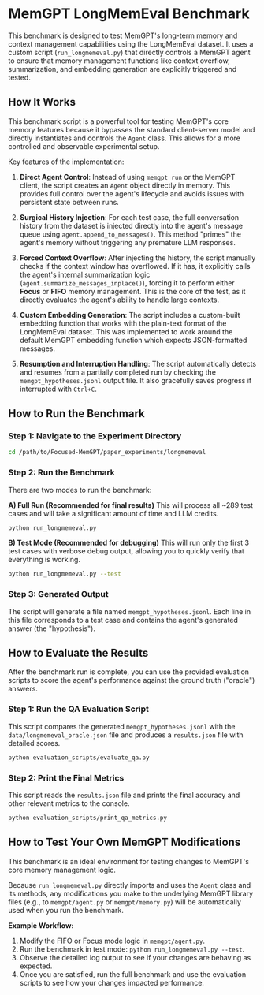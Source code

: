 # MemGPT LongMemEval Benchmark

This benchmark is designed to test MemGPT's long-term memory and context management capabilities using the LongMemEval dataset. It uses a custom script (`run_longmemeval.py`) that directly controls a MemGPT agent to ensure that memory management functions like context overflow, summarization, and embedding generation are explicitly triggered and tested.

## How It Works

This benchmark script is a powerful tool for testing MemGPT's core memory features because it bypasses the standard client-server model and directly instantiates and controls the `Agent` class. This allows for a more controlled and observable experimental setup.

Key features of the implementation:

1.  **Direct Agent Control**: Instead of using `memgpt run` or the MemGPT client, the script creates an `Agent` object directly in memory. This provides full control over the agent's lifecycle and avoids issues with persistent state between runs.

2.  **Surgical History Injection**: For each test case, the full conversation history from the dataset is injected directly into the agent's message queue using `agent.append_to_messages()`. This method "primes" the agent's memory without triggering any premature LLM responses.

3.  **Forced Context Overflow**: After injecting the history, the script manually checks if the context window has overflowed. If it has, it explicitly calls the agent's internal summarization logic (`agent.summarize_messages_inplace()`), forcing it to perform either **Focus** or **FIFO** memory management. This is the core of the test, as it directly evaluates the agent's ability to handle large contexts.

4.  **Custom Embedding Generation**: The script includes a custom-built embedding function that works with the plain-text format of the LongMemEval dataset. This was implemented to work around the default MemGPT embedding function which expects JSON-formatted messages.

5.  **Resumption and Interruption Handling**: The script automatically detects and resumes from a partially completed run by checking the `memgpt_hypotheses.jsonl` output file. It also gracefully saves progress if interrupted with `Ctrl+C`.

## How to Run the Benchmark

### Step 1: Navigate to the Experiment Directory

```bash
cd /path/to/Focused-MemGPT/paper_experiments/longmemeval
```

### Step 2: Run the Benchmark

There are two modes to run the benchmark:

**A) Full Run (Recommended for final results)**
This will process all ~289 test cases and will take a significant amount of time and LLM credits.

```bash
python run_longmemeval.py
```

**B) Test Mode (Recommended for debugging)**
This will run only the first 3 test cases with verbose debug output, allowing you to quickly verify that everything is working.

```bash
python run_longmemeval.py --test
```

### Step 3: Generated Output

The script will generate a file named `memgpt_hypotheses.jsonl`. Each line in this file corresponds to a test case and contains the agent's generated answer (the "hypothesis").

## How to Evaluate the Results

After the benchmark run is complete, you can use the provided evaluation scripts to score the agent's performance against the ground truth ("oracle") answers.

### Step 1: Run the QA Evaluation Script

This script compares the generated `memgpt_hypotheses.jsonl` with the `data/longmemeval_oracle.json` file and produces a `results.json` file with detailed scores.

```bash
python evaluation_scripts/evaluate_qa.py
```

### Step 2: Print the Final Metrics

This script reads the `results.json` file and prints the final accuracy and other relevant metrics to the console.

```bash
python evaluation_scripts/print_qa_metrics.py
```

## How to Test Your Own MemGPT Modifications

This benchmark is an ideal environment for testing changes to MemGPT's core memory management logic.

Because `run_longmemeval.py` directly imports and uses the `Agent` class and its methods, any modifications you make to the underlying MemGPT library files (e.g., to `memgpt/agent.py` or `memgpt/memory.py`) will be automatically used when you run the benchmark.

**Example Workflow:**

1.  Modify the FIFO or Focus mode logic in `memgpt/agent.py`.
2.  Run the benchmark in test mode: `python run_longmemeval.py --test`.
3.  Observe the detailed log output to see if your changes are behaving as expected.
4.  Once you are satisfied, run the full benchmark and use the evaluation scripts to see how your changes impacted performance. 